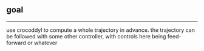 ## goal
-----------
use crocoddyl to compute a whole trajectory in advance.
the trajectory can be followed with some other controller,
with controls here being feed-forward or whatever



